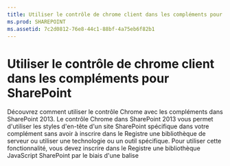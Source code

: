 ```yaml
---
title: Utiliser le contrôle de chrome client dans les compléments pour SharePoint
ms.prod: SHAREPOINT
ms.assetid: 7c2d0812-76e8-44c1-88bf-4a75eb6f82b1
---
```



# Utiliser le contrôle de chrome client dans les compléments pour SharePoint
Découvrez comment utiliser le contrôle Chrome avec les compléments dans SharePoint 2013.
Le contrôle Chrome dans SharePoint 2013 vous permet d'utiliser les styles d'en-tête d'un site SharePoint spécifique dans votre complément sans avoir à inscrire dans le Registre une bibliothèque de serveur ou utiliser une technologie ou un outil spécifique. Pour utiliser cette fonctionnalité, vous devez inscrire dans le Registre une bibliothèque JavaScript SharePoint par le biais d'une balise <script> standard. Vous pouvez fournir un espace réservé au moyen d'un élément HTML **div** et personnaliser davantage le contrôle au moyen des options disponibles. Le contrôle hérite de son aspect à partir du site web SharePoint spécifié.





## Conditions préalables à l'utilisation des exemples de cet article
<a name="SP15Usechromecontrol_Prereq"> </a>

Pour suivre les étapes de cet exemple, vous avez besoin des éléments suivants :




- Visual Studio 2015


- Un environnement de développement SharePoint 2013 (isolation de complément requise pour les scénarios locaux)


Pour obtenir des instructions sur la manière de configurer un environnement de développement adapté à vos besoins, voir  [Commencer à créer des applications pour Office et SharePoint](http://msdn.microsoft.com/library/187f8c8c-1b15-471c-80b5-69a40e67deea%28Office.15%29.aspx).




### Concepts clés à connaître avant d'utiliser le contrôle Chrome

Le tableau suivant indique les articles utiles pouvant vous aider à comprendre les concepts figurant dans un scénario utilisant le contrôle Chrome.




**Tableau 1. Principaux concepts pour l'utilisation du contrôle Chrome**


|**Titre d'article**|**Description**|
|:-----|:-----|
| [Compléments](sharepoint-add-ins.md) <br/> |Découvrez le nouveau modèle de complément SharePoint 2013 qui vous permet de créer des compléments, qui sont des solutions faciles à utiliser et de taille réduite destinées aux utilisateurs finaux.  <br/> |
| [Conception de l'expérience utilisateur pour les compléments dans SharePoint](ux-design-for-sharepoint-add-ins.md) <br/> |Découvrez les options d'expérience utilisateur et les solutions à votre disposition lorsque vous créez des Compléments SharePoint.  <br/> |
| [Héberger des sites web, des sites web de complément et des composants SharePoint dans SharePoint 2013](host-webs-add-in-webs-and-sharepoint-components-in-sharepoint-2013.md) <br/> |Découvrez la différence entre les sites web hôtes et les sites web de complément. Découvrez les composants SharePoint 2013 pouvant être inclus dans un Complément SharePoint, les composants déployés sur le site web hôte, les composants déployés sur le site web de complément et la façon dont le site web de complément est déployé dans un domaine isolé.  <br/> |
 

## Exemple de code : utiliser le contrôle Chrome dans votre complément hébergé par le cloud
<a name="SP15Usechromecontrol_Codeexample"> </a>

Un complément hébergé par le cloud inclut au moins un composant distant. Pour plus d'informations, voir  [Choisir les modèles de développement et l'hébergement d'un complément pour SharePoint](choose-patterns-for-developing-and-hosting-your-sharepoint-add-in.md). Pour utiliser le contrôle Chrome dans votre complément hébergé sur le cloud, procédez comme suit :




1. Créez le Complément SharePoint et les projets web distants.


2. Envoyez les options de configuration par défaut dans la chaîne de requête.


3. Ajoutez une page web au projet web.


La Figure 1 présente une page web avec le contrôle Chrome.




**Figure 1. Page web avec le contrôle Chrome**








![Page web distante avec le contrôle Chrome](images/ChromeControl_result.png)




### Pour créer le Complément SharePoint et les projets web distants


1. Ouvrez Visual Studio 2015 en tant qu'administrateur. (Pour cela, cliquez avec le bouton droit de la souris sur l'icône Visual Studio 2015 dans le menu **Démarrer**, puis choisissez **Exécuter en tant qu'administrateur**.)


2. Créez un projet à l'aide du modèle **Complément SharePoint**.

    La Figure 2 montre l'emplacement du modèle **Complément SharePoint** dans Visual Studio 2015, sous **Modèles**, **Visual C#**, **Office/SharePoint**, **Compléments Office**.


   **Figure 2. Modèle de complément SharePoint dans Visual Studio**



![Modèle d'application pour SharePoint 2013 de Visual Studio](images/AppForSharePointVSTemplate.PNG)





3. Fournissez l'URL du site web SharePoint que vous voulez utiliser pour le débogage.


4. Sélectionnez **Hébergement par le fournisseur** comme option d'hébergement pour votre complément. Pour obtenir un exemple de code hébergé sur SharePoint, voir [SharePoint-Add-in-JSOM-BasicDataOperations](https://github.com/OfficeDev/SharePoint-Add-in-JSOM-BasicDataOperations).

    À la fin de l'Assistant, votre structure dans l' **Explorateur de solutions** devrait ressembler à celle illustrée dans la Figure 3.


   **Figure 3. Projets Complément pour SharePoint dans l'Explorateur de solutions**



![Projets d'application pour SharePoint dans l'Explorateur de solutions](images/AppVSTemplateSolutionExplorer.jpg)






### Pour envoyer les options de configuration par défaut dans la chaîne de requête


1. Ouvrez le fichier Appmanifest.xml dans l'éditeur du manifeste.


2. Ajoutez le jeton **{StandardTokens}** et un paramètre _SPHostTitle_ supplémentaire à la chaîne de requête. La Figure 4 illustre l'éditeur de manifeste avec les paramètres de chaîne de requête configurés.

   **Figure 4. Éditeur de manifeste avec les paramètres de chaîne de requête pour le contrôle Chrome**



![Éditeur de manifeste avec paramètres de chaîne de requête](images/ChromeControl_manifest.PNG)


   Le contrôle Chrome prend automatiquement les valeurs suivantes dans la chaîne de requête :

  - **SPHostUrl**


  - **SPHostTitle**


  - **SPAppWebUrl**


  - **SPLanguage**



    **{StandardTokens}** inclut **SPHostUrl** et **SPAppWebUrl**.



### Pour ajouter une page utilisant le contrôle Chrome dans le projet web


1. Cliquez avec le bouton droit sur le projet web et ajoutez un nouveau formulaire web.


2. Copiez le balisage suivant et collez-le dans la page ASPX. Le balisage effectue les tâches suivantes :

  - Charge la bibliothèque AJAX à partir du réseau de distribution de contenu Microsoft (CDN).


  - Charge la bibliothèque jQuery à partir du réseau de distribution de contenu Microsoft.


  - Charge le fichier SP.UI.Controls.js au moyen de la fonction jQuery **getScript**.


  - Définit une fonction de rappel pour l'événement **onCssLoaded**.


  - Prépare les options pour le contrôle Chrome.


  - Initialise le contrôle Chrome.



 ```HTML

<!DOCTYPE html>
<html xmlns="http://www.w3.org/1999/xhtml">
<head>
    <title>Chrome control host page</title>
    <script 
        src="//ajax.aspnetcdn.com/ajax/4.0/1/MicrosoftAjax.js" 
        type="text/javascript">
    </script>
    <script 
        type="text/javascript" 
        src="//ajax.aspnetcdn.com/ajax/jQuery/jquery-1.7.2.min.js">
    </script>  
    <script 
        type="text/javascript"
        src="ChromeLoader.js">
    </script>
<script type="text/javascript">
"use strict";

var hostweburl;

//load the SharePoint resources
$(document).ready(function () {
    //Get the URI decoded URL.
    hostweburl =
        decodeURIComponent(
            getQueryStringParameter("SPHostUrl")
    );

    // The SharePoint js files URL are in the form:
    // web_url/_layouts/15/resource
    var scriptbase = hostweburl + "/_layouts/15/";

    // Load the js file and continue to the 
    //   success handler
    $.getScript(scriptbase + "SP.UI.Controls.js", renderChrome)
});

// Callback for the onCssLoaded event defined
//  in the options object of the chrome control
function chromeLoaded() {
    // When the page has loaded the required
    //  resources for the chrome control,
    //  display the page body.
    $("body").show();
}

//Function to prepare the options and render the control
function renderChrome() {
    // The Help, Account and Contact pages receive the 
    //   same query string parameters as the main page
    var options = {
        "appIconUrl": "siteicon.png",
        "appTitle": "Chrome control add-in",
        "appHelpPageUrl": "Help.html?"
            + document.URL.split("?")[1],
        // The onCssLoaded event allows you to 
        //  specify a callback to execute when the
        //  chrome resources have been loaded.
        "onCssLoaded": "chromeLoaded()",
        "settingsLinks": [
            {
                "linkUrl": "Account.html?"
                    + document.URL.split("?")[1],
                "displayName": "Account settings"
            },
            {
                "linkUrl": "Contact.html?"
                    + document.URL.split("?")[1],
                "displayName": "Contact us"
            }
        ]
    };

    var nav = new SP.UI.Controls.Navigation(
                            "chrome_ctrl_placeholder",
                            options
                        );
    nav.setVisible(true);
}

// Function to retrieve a query string value.
// For production purposes you may want to use
//  a library to handle the query string.
function getQueryStringParameter(paramToRetrieve) {
    var params =
        document.URL.split("?")[1].split("&amp;");
    var strParams = "";
    for (var i = 0; i < params.length; i = i + 1) {
        var singleParam = params[i].split("=");
        if (singleParam[0] == paramToRetrieve)
            return singleParam[1];
    }
}
</script>
</head>

<!-- The body is initally hidden. 
     The onCssLoaded callback allows you to 
     display the content after the required
     resources for the chrome control have
     been loaded.  -->
<body style="display: none">

    <!-- Chrome control placeholder -->
    <div id="chrome_ctrl_placeholder"></div>

    <!-- The chrome control also makes the SharePoint
          Website stylesheet available to your page -->
    <h1 class="ms-accentText">Main content</h1>
    <h2 class="ms-accentText">The chrome control</h2>
    <div id="MainContent">
        This is the page's main content. 
        You can use the links in the header to go to the help, 
        account or contact pages.
    </div>
</body>
</html>
 ```

3. Vous pouvez également utiliser le contrôle Chrome de façon déclarative. Dans l'exemple de code suivant, le code HTML déclare le contrôle sans utiliser de code JavaScript pour configurer et initialiser le contrôle. Le code effectue les tâches suivantes :

  - Fournit un espace réservé pour le fichier SP.UI.Controls.js JavaScript.


  - Charge de façon dynamique le fichier SP.UI.Controls.js.


  - Fournit un espace réservé pour le contrôle Chrome et spécifie les options en les incorporant dans le code HTML.



 ```HTML

<!DOCTYPE html>
<html xmlns="http://www.w3.org/1999/xhtml">
<head>
    <title>Chrome control host page</title>
    <script 
        src="http://ajax.aspnetcdn.com/ajax/4.0/1/MicrosoftAjax.js" 
        type="text/javascript">
    </script>
    <script 
        type="text/javascript" 
        src="http://ajax.aspnetcdn.com/ajax/jQuery/jquery-1.7.2.min.js">
    </script>  
    <script type="text/javascript">
    var hostweburl;

    // Load the SharePoint resources.
    $(document).ready(function () {

        // Get the URI decoded add-in web URL.
        hostweburl =
            decodeURIComponent(
                getQueryStringParameter("SPHostUrl")
        );

        // The SharePoint js files URL are in the form:
        // web_url/_layouts/15/resource.js
        var scriptbase = hostweburl + "/_layouts/15/";

        // Load the js file and continue to the 
        // success handler.
        $.getScript(scriptbase + "SP.UI.Controls.js")
    });

    // Function to retrieve a query string value.
    // For production purposes you may want to use
    // a library to handle the query string.
    function getQueryStringParameter(paramToRetrieve) {
        var params =
            document.URL.split("?")[1].split("&amp;");
        var strParams = "";
        for (var i = 0; i < params.length; i = i + 1) {
            var singleParam = params[i].split("=");
            if (singleParam[0] == paramToRetrieve)
                return singleParam[1];
        }
    }
    </script>
</head>
<body>

    <!-- Chrome control placeholder 
           Options are declared inline.  -->
    <div 
        id="chrome_ctrl_container"
        data-ms-control="SP.UI.Controls.Navigation"
        data-ms-options=
            '{
                "appHelpPageUrl" : "Help.html",
                "appIconUrl" : "siteIcon.png",
                "appTitle" : "Chrome control add-in",
                "settingsLinks" : [
                    {
                        "linkUrl" : "Account.html",
                        "displayName" : "Account settings"
                    },
                    {
                        "linkUrl" : "Contact.html",
                        "displayName" : "Contact us"
                    }
                ]
             }'>
    </div>

    <!-- The chrome control also makes the SharePoint
          Website style sheet available to your page. -->
    <h1 class="ms-accentText">Main content</h1>
    <h2 class="ms-accentText">The chrome control</h2>
    <div id="MainContent">
        This is the page's main content. 
        You can use the links in the header to go to the help, 
        account or contact pages.
    </div>
</body>
</html>
 ```


    La bibliothèque SP.UI.Controls.js effectue automatiquement un rendu du contrôle si elle trouve l'attribut **data-ms-control="SP.UI.Controls.Navigation"** dans un élément **div**.



### Pour modifier l'élément StartPage dans le manifeste du complément


1. Double-cliquez sur le fichier **AppManifest.xml** dans l' **Explorateur de solutions**.


2. Dans le menu déroulant **Page de démarrage**, choisissez la page web qui utilise le contrôle Chrome.



### Pour générer et exécuter la solution


1. Vérifiez que le projet de Complément SharePoint est défini en tant que projet de démarrage.


2. Appuyez sur la touche F5.

    > **REMARQUE**
      > Lorsque vous appuyez sur F5, Visual Studio génère la solution, déploie le complément et ouvre la page des autorisations pour le complément. 
3. Choisissez le bouton **Approuver**.


4. Cliquez sur l'icône de complément **ContrôleChromeHébergéNuage**.


5. Lorsque vous utilisez le contrôle Chrome dans vos pages web, vous pouvez également utiliser la feuille de style du site web SharePoint, comme illustré dans la Figure 4.

   **Figure 5. Feuille de style du site web SharePoint utilisée dans la page**



![Feuille de style de site web SharePoint utilisée dans une page](images/ChromControl_stylesheet.png)






**Tableau 2. Dépannage de la solution**


|**Problème**|**Solution**|
|:-----|:-----|
|Exception non gérée **SP n'est pas défini**. <br/> |Vérifiez que votre navigateur charge le fichier SP.UI.Controls.js.  <br/> |
|Le contrôle Chrome ne s'affiche pas correctement.  <br/> |Le contrôle Chrome prend en charge uniquement les modes de document Internet Explorer 8 et supérieur. Assurez-vous que votre navigateur affiche la page en mode de document Internet Explorer 8 ou supérieur.  <br/> |
|Erreur de certificat.  <br/> |Définissez la propriété **SSL activé** de votre projet web sur False. Dans le projet de Complément SharePoint, définissez la propriété **Projet Web** surAucun, puis redéfinissez la propriété conformément au nom de votre projet web.  <br/> |
 

## Étapes suivantes
<a name="SP15Usechromecontrol_Nextsteps"> </a>

Cet article a illustré l'utilisation du contrôle Chrome dans un Complément SharePoint. Pour plus d'informations, vous pouvez découvrir les autres composants d'expérience utilisateur disponibles pour les Compléments SharePoint. Pour plus d'informations, voir :




-  [Exemple de code : utiliser le contrôle Chrome dans un complément hébergé sur le cloud](http://code.msdn.microsoft.com/SharePoint-2013-Work-with-089ecc6f)


-  [Exemple de code : utiliser le contrôle Chrome et la bibliothèque inter-domaines (CSOM)](http://code.msdn.microsoft.com/SharePoint-2013-Use-the-97c30a2e)


-  [Exemple de code : utiliser le contrôle Chrome et la bibliothèque inter-domaines (REST)](http://code.msdn.microsoft.com/SharePoint-2013-Use-the-a759e9f8)


-  [Utilisation d'une feuille de style de site web SharePoint dans les compléments pour SharePoint](use-a-sharepoint-website-s-style-sheet-in-sharepoint-add-ins.md)


-  [Créer des actions personnalisées à déployer avec les compléments pour SharePoint](create-custom-actions-to-deploy-with-sharepoint-add-ins.md)


-  [Créer des composants de complément à installer avec votre complément pour SharePoint](create-add-in-parts-to-install-with-your-sharepoint-add-in.md)



## Ressources supplémentaires
<a name="SP15Usechromecontrol_Addresources"> </a>


-  [Configurer un environnement de développement local pour les compléments pour SharePoint](set-up-an-on-premises-development-environment-for-sharepoint-add-ins.md)


-  [Conception de l'expérience utilisateur pour les compléments dans SharePoint](ux-design-for-sharepoint-add-ins.md)


-  [Conseils pour la conception de l'expérience utilisateur des compléments pour SharePoint](sharepoint-add-ins-ux-design-guidelines.md)


-  [Créer des composants d'expérience utilisateur dans SharePoint 2013](create-ux-components-in-sharepoint-2013.md)


-  [Penser de trois manières différentes les options de conception des compléments pour SharePoint](three-ways-to-think-about-design-options-for-sharepoint-add-ins.md)


-  [Aspects importants du contexte de développement et de l'architecture des compléments pour SharePoint](important-aspects-of-the-sharepoint-add-in-architecture-and-development-landscap.md)



